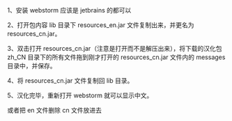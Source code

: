 1、安装 webstorm 应该是 jetbrains 的都可以

2、打开包内容 lib 目录下 resources_en.jar 文件复制出来，并更名为 resources_cn.jar。

3、双击打开 resources_cn.jar（注意是打开而不是解压出来），将下载的汉化包 zh_CN 目录下的所有文件拖到刚才打开的 resources_cn.jar 文件内的 messages 目录中，并保存。

4、将 resources_cn.jar 文件复制回 lib 目录。

5、汉化完毕，重新打开 webstorm 就可以显示中文。

或者把 en 文件删除 cn 文件放进去
